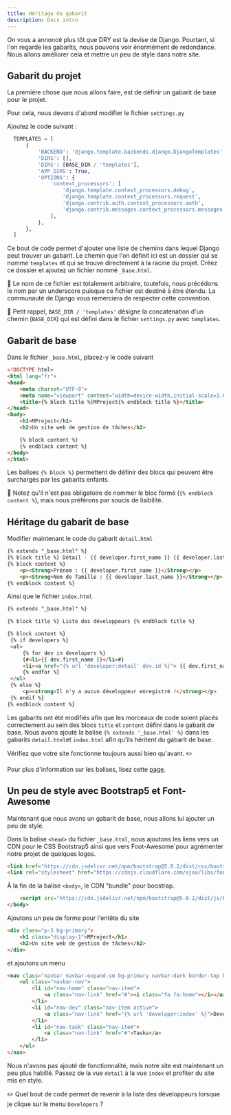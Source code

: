 ```yaml
---
title: Héritage de gabarit
description: Docs intro
---
```


On vous a annoncé plus tôt que DRY est la devise de Django. Pourtant, si l'on regarde les gabarits, nous pouvons voir énormément de redondance. Nous allons améliorer cela et mettre un peu de style dans notre site.

## Gabarit du projet

La première chose que nous allons faire, est de définir un gabarit de base pour le projet.

Pour cela, nous devons d'abord modifier le fichier `settings.py`

Ajoutez le code suivant :

``` python showLineNumbers=false title="mproject/settings.py" ins={5} del={4}
  TEMPLATES = [
      {
          'BACKEND': 'django.template.backends.django.DjangoTemplates',
          'DIRS': [],
          'DIRS': [BASE_DIR / 'templates'],
          'APP_DIRS': True,
          'OPTIONS': {
              'context_processors': [
                  'django.template.context_processors.debug',
                  'django.template.context_processors.request',
                  'django.contrib.auth.context_processors.auth',
                  'django.contrib.messages.context_processors.messages',
              ],
          },
      },
  ]
```

Ce bout de code permet d'ajouter une liste de chemins dans lequel Django peut trouver un gabarit. Le chemin que l'on définit ici est un dossier qui se nomme `templates` et qui se trouve directement à la racine du projet. Créez ce dossier et ajoutez un fichier nommé `_base.html`.


📃 Le nom de ce fichier est totalement arbitraire, toutefois, nous précédons le nom par un underscore puisque ce fichier est destiné à être étendu. La communauté de Django vous remerciera de respecter cette convention.

📃 Petit rappel, `BASE_DIR / 'templates'` désigne la concaténation d'un chemin (`BASE_DIR`) qui est défini dans le fichier `settings.py` avec `templates`.

## Gabarit de base

Dans le fichier `_base.html`, placez-y le code suivant

``` html showLineNumbers=false title="templates/_base.html"
<!DOCTYPE html>
<html lang="fr">
<head>
    <meta charset="UTF-8">
    <meta name="viewport" content="width=device-width,initial-scale=1.0">
    <title>{% block title %}MProject{% endblock title %}</title>
</head>
<body>
    <h1>MProject</h1>
    <h2>Un site web de gestion de tâches</h2>

    {% block content %}
    {% endblock content %}
</body>
</html>
```

Les balises `{% block %}` permettent de définir des blocs qui peuvent être surchargés par les gabarits enfants.

📃 Notez qu'il n'est pas obligatoire de nommer le bloc fermé (`{% endblock content %`), mais nous préférons par soucis de lisibilité.

## Héritage du gabarit de base

Modifier maintenant le code du gabarit `detail.html`

``` html showLineNumbers=false title="developer/detail.html"
{% extends "_base.html" %}
{% block title %} Détail - {{ developer.first_name }} {{ developer.last_name }} {% endblock title %}
{% block content %}
    <p><Strong>Prénom : {{ developer.first_name }}</Strong></p>
    <p><Strong>Nom de famille : {{ developer.last_name }}</Strong></p>
{% endblock content %}
```

Ainsi que le fichier `index.html`

``` html showLineNumbers=false title="developer/index.html"
{% extends "_base.html" %}

{% block title %} Liste des développeurs {% endblock title %}

{% block content %}
 {% if developers %}
 <ul>
     {% for dev in developers %}
     {#<li>{{ dev.first_name }}</li>#}
     <li><a href="{% url 'developer:detail' dev.id %}"> {{ dev.first_name }}</a></li>
     {% endfor %}
 </ul>
 {% else %}
     <p><strong>Il n'y a aucun développeur enregistré !</strong></p>
 {% endif %}
{% endblock content %}
```

Les gabarits ont été modifiés afin que les morceaux de code soient placés correctement au sein des blocs `title` et `content` défini dans le gabarit de base. Nous avons ajouté la balise `{% extends '_base.html' %}` dans les gabarits `detail.html`et `index.html` afin qu'ils héritent du gabarit de base.

Vérifiez que votre site fonctionne toujours aussi bien qu'avant. ✏️

Pour plus d'information sur les balises, lisez cette [page](https://docs.djangoproject.com/fr/4.1/ref/templates/builtins/).

## Un peu de style avec Bootstrap5 et Font-Awesome

Maintenant que nous avons un gabarit de base, nous allons lui ajouter un peu de style.

Dans la balise `<head>` du fichier `_base.html`, nous ajoutons les liens vers un CDN pour le CSS Bootstrap5 ainsi que vers Foot-Awesome`pour agrémenter notre projet de quelques logos.

``` html showLineNumbers=false title="templates/_base.html"
<link href="https://cdn.jsdelivr.net/npm/bootstrap@5.0.2/dist/css/bootstrap.min.css" rel="stylesheet" integrity="sha384-EVSTQN3/azprG1Anm3QDgpJLIm9Nao0Yz1ztcQTwFspd3yD65VohhpuuCOmLASjC" crossorigin="anonymous">
<link rel="stylesheet" href="https://cdnjs.cloudflare.com/ajax/libs/font-awesome/4.7.0/css/font-awesome.min.css">
```

À la fin de la balise `<body>`, le CDN "bundle" pour boostrap.

``` html showLineNumbers=false title="templates/_base.html"
    <script src="https://cdn.jsdelivr.net/npm/bootstrap@5.0.2/dist/js/bootstrap.bundle.min.js" integrity="sha384-MrcW6ZMFYlzcLA8Nl+NtUVF0sA7MsXsP1UyJoMp4YLEuNSfAP+JcXn/tWtIaxVXM" crossorigin="anonymous"></script>
</body>
```

Ajoutons un peu de forme pour l'entête du site

```html showLineNumbers=false title="templates/_base.html"
<div class="p-3 bg-primary">
    <h1 class="display-1">MProject</h1>
    <h2>Un site web de gestion de tâches</h2>
</div>
```

et ajoutons un menu

``` html showLineNumbers=false title="templates/_base.html"
<nav class="navbar navbar-expand-sm bg-primary navbar-dark border-top border-white">
    <ul class="navbar-nav">
        <li id="nav-home" class="nav-item">
            <a class="nav-link" href="#"><i class="fa fa-home"></i></a>
        </li>
        <li id="nav-dev" class="nav-item active">
            <a class="nav-link" href="{% url 'developer:index' %}">Developers</a>
        </li>
        <li id="nav-task" class="nav-item">
            <a class="nav-link" href="#">Tasks</a>
        </li>
    </ul>
</nav>
```

Nous n'avons pas ajouté de fonctionnalité, mais notre site est maintenant un peu plus habillé. Passez de la vue `detail` à la vue `index` et profiter du site mis en style.

✏️ Quel bout de code permet de revenir à la liste des développeurs lorsque je clique sur le menu `Developers` ?
